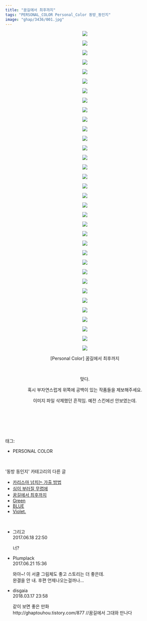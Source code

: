 ```yaml
---
title: "꿈길에서 최후까지"
tags: "PERSONAL_COLOR Personal_Color 동방_동인지"
image: "ghap/3436/001.jpg"
---
```

<div class="article">
<p style="text-align: center; clear: none; float: none;"><img src="{{ site.nasurl }}/ghap/3436/001.jpg"/></p>
<p style="text-align: center; clear: none; float: none;"><img src="{{ site.nasurl }}/ghap/3436/002.jpg"/></p>
<p style="text-align: center; clear: none; float: none;"><img src="{{ site.nasurl }}/ghap/3436/003.jpg"/></p>
<p style="text-align: center; clear: none; float: none;"><img src="{{ site.nasurl }}/ghap/3436/004.jpg"/></p>
<p style="text-align: center; clear: none; float: none;"><img src="{{ site.nasurl }}/ghap/3436/005.jpg"/></p>
<p style="text-align: center; clear: none; float: none;"><img src="{{ site.nasurl }}/ghap/3436/006.jpg"/></p>
<p style="text-align: center; clear: none; float: none;"><img src="{{ site.nasurl }}/ghap/3436/007.jpg"/></p>
<p style="text-align: center; clear: none; float: none;"><img src="{{ site.nasurl }}/ghap/3436/008.jpg"/></p>
<p style="text-align: center; clear: none; float: none;"><img src="{{ site.nasurl }}/ghap/3436/009.jpg"/></p>
<p style="text-align: center; clear: none; float: none;"><img src="{{ site.nasurl }}/ghap/3436/010.jpg"/></p>
<p style="text-align: center; clear: none; float: none;"><img src="{{ site.nasurl }}/ghap/3436/011.jpg"/></p>
<p style="text-align: center; clear: none; float: none;"><img src="{{ site.nasurl }}/ghap/3436/012.jpg"/></p>
<p style="text-align: center; clear: none; float: none;"><img src="{{ site.nasurl }}/ghap/3436/013.jpg"/></p>
<p style="text-align: center; clear: none; float: none;"><img src="{{ site.nasurl }}/ghap/3436/014.jpg"/></p>
<p style="text-align: center; clear: none; float: none;"><img src="{{ site.nasurl }}/ghap/3436/015.jpg"/></p>
<p style="text-align: center; clear: none; float: none;"><img src="{{ site.nasurl }}/ghap/3436/016.jpg"/></p>
<p style="text-align: center; clear: none; float: none;"><img src="{{ site.nasurl }}/ghap/3436/017.jpg"/></p>
<p style="text-align: center; clear: none; float: none;"><img src="{{ site.nasurl }}/ghap/3436/018.jpg"/></p>
<p style="text-align: center; clear: none; float: none;"><img src="{{ site.nasurl }}/ghap/3436/019.jpg"/></p>
<p style="text-align: center; clear: none; float: none;"><img src="{{ site.nasurl }}/ghap/3436/020.jpg"/></p>
<p style="text-align: center; clear: none; float: none;"><img src="{{ site.nasurl }}/ghap/3436/021.jpg"/></p>
<p style="text-align: center; clear: none; float: none;"><img src="{{ site.nasurl }}/ghap/3436/022.jpg"/></p>
<p style="text-align: center; clear: none; float: none;"><img src="{{ site.nasurl }}/ghap/3436/023.jpg"/></p>
<p style="text-align: center; clear: none; float: none;"><img src="{{ site.nasurl }}/ghap/3436/024.jpg"/></p>
<p style="text-align: center; clear: none; float: none;"><img src="{{ site.nasurl }}/ghap/3436/025.jpg"/></p>
<p style="text-align: center; clear: none; float: none;"><img src="{{ site.nasurl }}/ghap/3436/026.jpg"/></p>
<p style="text-align: center; clear: none; float: none;"><img src="{{ site.nasurl }}/ghap/3436/027.jpg"/></p>
<p style="text-align: center; clear: none; float: none;"><img src="{{ site.nasurl }}/ghap/3436/028.jpg"/></p>
<p style="text-align: center; clear: none; float: none;"><img src="{{ site.nasurl }}/ghap/3436/029.jpg"/></p>
<p style="text-align: center; clear: none; float: none;"><img src="{{ site.nasurl }}/ghap/3436/030.jpg"/></p>
<p style="text-align: center; clear: none; float: none;"><img src="{{ site.nasurl }}/ghap/3436/031.jpg"/></p>
<p style="text-align: center; clear: none; float: none;"><img src="{{ site.nasurl }}/ghap/3436/032.jpg"/></p>
<p style="text-align: center; clear: none; float: none;"><img src="{{ site.nasurl }}/ghap/3436/033.jpg"/></p>
<p style="text-align: center; clear: none; float: none;"><img src="{{ site.nasurl }}/ghap/3436/034.jpg"/></p>
<p style="text-align: center; clear: none; float: none;">[Personal Color] 꿈길에서 최후까지</p>
<p style="text-align: center; clear: none; float: none;"><br/></p>
<p style="text-align: center; clear: none; float: none;">맞다.</p>
<p style="text-align: center; clear: none; float: none;">혹시 부자연스럽게 위쪽에 공백이 있는 작품들을 제보해주세요.</p>
<p style="text-align: center; clear: none; float: none;">이미지 파일 삭제했던 흔적임. 예전 스킨에선 안보였는데.</p>
<p style="text-align: center; clear: none; float: none;"><br/></p>
<p><br/></p>
</div><br/>
<div class="tagTrail">
<p>태그: </p>
<ul>
<li>PERSONAL COLOR</li>
</ul>
</div><br/>
<div class="another">
<p>'동방 동인지' 카테고리의 다른 글</p>
<ul>
<li><a href="/2017-06-18-ghap_3439">카리스마 넘치는 가출 방법</a></li>
<li><a href="/2017-06-18-ghap_3437">심이 부러질 무렵에</a></li>
<li><a href="/2017-06-18-ghap_3436">꿈길에서 최후까지</a></li>
<li><a href="/2017-06-17-ghap_3419">Green</a></li>
<li><a href="/2017-06-17-ghap_3418">BLUE</a></li>
<li><a href="/2017-06-17-ghap_3417">Violet.</a></li>
</ul>
</div><br/>
<div class="cb_module cb_fluid">
<div class="cb_wrt cb_profile">
<div class="comment">
<ul>
<li class="cb_thumb_off" id="comment15016722">
<div class="cb_comment_area">
<div class="cb_info_area">
<div class="cb_section">
<span class="cb_nick_name">그리고</span>
</div>
<div class="cb_section">
<span class="cb_date">2017.06.18 22:50 </span>
</div>
</div>
<div class="cb_dsc_comment">
<p class="cb_dsc">
											너?
										</p>
</div>
</div></li>
<li class="cb_thumb_off" id="comment15019007">
<div class="cb_comment_area">
<div class="cb_info_area">
<div class="cb_section">
<span class="cb_nick_name">Plumplack</span>
</div>
<div class="cb_section">
<span class="cb_date">2017.06.21 15:36 </span>
</div>
</div>
<div class="cb_dsc_comment">
<p class="cb_dsc">
											와아~!  이 서클 그림체도 좋고 스토리는 더 좋은데.<br/>
완결을 안 내.     후편 언제나오는걸까나...
										</p>
</div>
</div></li>
<li class="cb_thumb_off" id="comment15220971">
<div class="cb_comment_area">
<div class="cb_info_area">
<div class="cb_section">
<span class="cb_nick_name">disgaia</span>
</div>
<div class="cb_section">
<span class="cb_date">2018.03.17 23:58 </span>
</div>
</div>
<div class="cb_dsc_comment">
<p class="cb_dsc">
											같이 보면 좋은 만화<br/>
http://ghaptouhou.tistory.com/877 //꿈길에서 그대와 만나다
										</p>
</div>
</div></li>
</ul>
</div>
</div><!-- commentList close -->
</div><br/>
